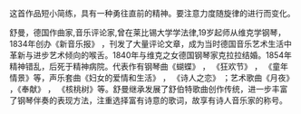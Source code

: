 

这首作品短小简练，具有一种勇往直前的精神。要注意力度随旋律的进行而变化。

舒曼，德国作曲家,音乐评论家,曾在莱比锡大学学法律,19岁起师从维克学钢琴，1834年创办《新音乐报》
，刊发了大量评论文章，成为当时德国音乐艺术生活中革新与进步艺术倾向的喉舌。1840年与维克之女德国钢琴家克拉拉结婚。1854年精神错乱，后死于精神病院。代表作有钢琴曲《蝴蝶》
， 《狂欢节》 ， 《童年情景》等，声乐套曲《妇女的爱情和生活》 ， 《诗人之恋》 ；艺术歌曲《月夜》 ，《奉献》 ，
《核桃树》等。舒曼继承发展了舒伯特歌曲创作传统，进一步丰富了钢琴伴奏的表现方法，注重选择富有诗意的歌词，故享有诗人音乐家的称号。

